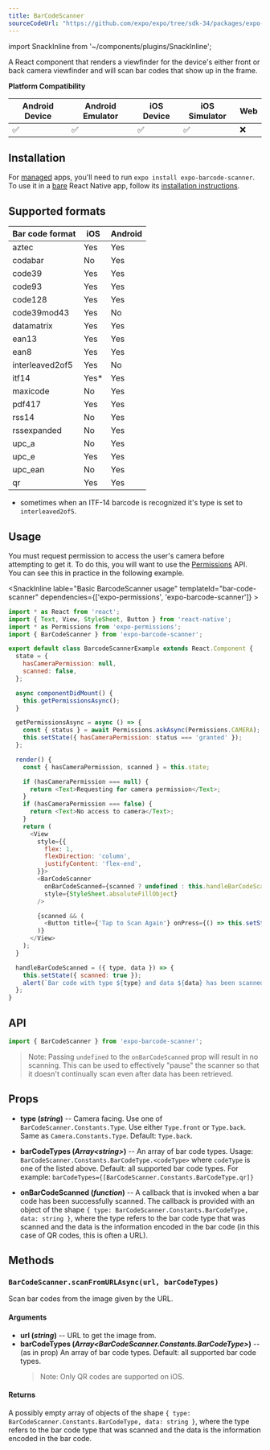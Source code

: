 ```yaml
---
title: BarCodeScanner
sourceCodeUrl: "https://github.com/expo/expo/tree/sdk-34/packages/expo-barcode-scanner"
---
```


import SnackInline from '~/components/plugins/SnackInline';


A React component that renders a viewfinder for the device's either front or back camera viewfinder and will scan bar codes that show up in the frame.

**Platform Compatibility**

| Android Device | Android Emulator | iOS Device | iOS Simulator |  Web  |
| ------ | ---------- | ------ | ------ | ------ |
| ✅     |  ✅     | ✅     | ✅     | ❌    |

## Installation

For [managed](../../introduction/managed-vs-bare/#managed-workflow) apps, you'll need to run `expo install expo-barcode-scanner`. To use it in a [bare](../../introduction/managed-vs-bare/#bare-workflow) React Native app, follow its [installation instructions](https://github.com/expo/expo/tree/master/packages/expo-barcode-scanner).


## Supported formats

| Bar code format | iOS   | Android |
| --------------- | ----- | ------- |
| aztec           | Yes   | Yes     |
| codabar         | No    | Yes     |
| code39          | Yes   | Yes     |
| code93          | Yes   | Yes     |
| code128         | Yes   | Yes     |
| code39mod43     | Yes   | No      |
| datamatrix      | Yes   | Yes     |
| ean13           | Yes   | Yes     |
| ean8            | Yes   | Yes     |
| interleaved2of5 | Yes   | No      |
| itf14           | Yes\* | Yes     |
| maxicode        | No    | Yes     |
| pdf417          | Yes   | Yes     |
| rss14           | No    | Yes     |
| rssexpanded     | No    | Yes     |
| upc_a           | No    | Yes     |
| upc_e           | Yes   | Yes     |
| upc_ean         | No    | Yes     |
| qr              | Yes   | Yes     |

- sometimes when an ITF-14 barcode is recognized it's type is set to `interleaved2of5`.

## Usage

You must request permission to access the user's camera before attempting to get it. To do this, you will want to use the [Permissions](../permissions/) API. You can see this in practice in the following example.

<SnackInline lable="Basic BarcodeScanner usage" templateId="bar-code-scanner" dependencies={['expo-permissions', 'expo-barcode-scanner']} >

```javascript
import * as React from 'react';
import { Text, View, StyleSheet, Button } from 'react-native';
import * as Permissions from 'expo-permissions';
import { BarCodeScanner } from 'expo-barcode-scanner';

export default class BarcodeScannerExample extends React.Component {
  state = {
    hasCameraPermission: null,
    scanned: false,
  };

  async componentDidMount() {
    this.getPermissionsAsync();
  }

  getPermissionsAsync = async () => {
    const { status } = await Permissions.askAsync(Permissions.CAMERA);
    this.setState({ hasCameraPermission: status === 'granted' });
  };

  render() {
    const { hasCameraPermission, scanned } = this.state;

    if (hasCameraPermission === null) {
      return <Text>Requesting for camera permission</Text>;
    }
    if (hasCameraPermission === false) {
      return <Text>No access to camera</Text>;
    }
    return (
      <View
        style={{
          flex: 1,
          flexDirection: 'column',
          justifyContent: 'flex-end',
        }}>
        <BarCodeScanner
          onBarCodeScanned={scanned ? undefined : this.handleBarCodeScanned}
          style={StyleSheet.absoluteFillObject}
        />

        {scanned && (
          <Button title={'Tap to Scan Again'} onPress={() => this.setState({ scanned: false })} />
        )}
      </View>
    );
  }

  handleBarCodeScanned = ({ type, data }) => {
    this.setState({ scanned: true });
    alert(`Bar code with type ${type} and data ${data} has been scanned!`);
  };
}
```

</SnackInline>

## API

```js
import { BarCodeScanner } from 'expo-barcode-scanner';
```

> Note: Passing `undefined` to the `onBarCodeScanned` prop will result in no scanning. This can be used to effectively "pause" the scanner so that it doesn't continually scan even after data has been retrieved.

## Props

- **type (_string_)** -- Camera facing. Use one of `BarCodeScanner.Constants.Type`. Use either `Type.front` or `Type.back`. Same as `Camera.Constants.Type`. Default: `Type.back`.

- **barCodeTypes (_Array\<string\>_)** -- An array of bar code types. Usage: `BarCodeScanner.Constants.BarCodeType.<codeType>` where `codeType` is one of the listed above. Default: all supported bar code types. For example: `barCodeTypes={[BarCodeScanner.Constants.BarCodeType.qr]}`

- **onBarCodeScanned (_function_)** -- A callback that is invoked when a bar code has been successfully scanned. The callback is provided with an object of the shape `{ type: BarCodeScanner.Constants.BarCodeType, data: string }`, where the type refers to the bar code type that was scanned and the data is the information encoded in the bar code (in this case of QR codes, this is often a URL).

## Methods

### `BarCodeScanner.scanFromURLAsync(url, barCodeTypes)`

Scan bar codes from the image given by the URL.

#### Arguments

- **url (_string_)** -- URL to get the image from.
- **barCodeTypes (_Array\<BarCodeScanner.Constants.BarCodeType\>_)** -- (as in prop) An array of bar code types. Default: all supported bar code types.
  > Note: Only QR codes are supported on iOS.

#### Returns

A possibly empty array of objects of the shape `{ type: BarCodeScanner.Constants.BarCodeType, data: string }`, where the type refers to the bar code type that was scanned and the data is the information encoded in the bar code.
